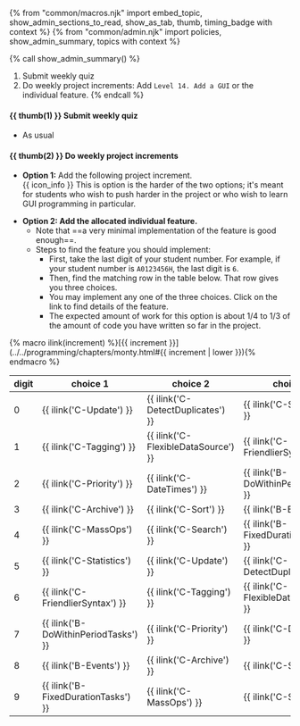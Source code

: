 {% from "common/macros.njk" import embed_topic, show_admin_sections_to_read, show_as_tab, thumb, timing_badge with context %}
{% from "common/admin.njk" import policies, show_admin_summary, topics with context %}

{% call show_admin_summary() %}
1. Submit weekly quiz
1. Do weekly project increments: Add `Level 14. Add a GUI` or the individual feature.
{% endcall %}


#### {{ thumb(1) }} Submit weekly quiz

* As usual

#### {{ thumb(2) }} Do weekly project increments

<span id="week11-project">

* **Option 1:** Add the following project increment.<br>
  {{ icon_info }} This is option is the harder of the two options; it's meant for students who wish to push harder in the project or who wish to learn GUI programming in particular.

<include src="montyFragment.md" boilerplate var-displacement="../.." var-header="**Level 14. Add a GUI**" tag="optional" var-fragment="monty-fragment.md#monty14" />
<p/>

* **Option 2: Add the allocated individual feature.**
  * Note that ==a very minimal implementation of the feature is good enough==.
  * Steps to find the feature you should implement:
    * First, take the last digit of your student number. For example, if your student number is `A0123456H`, the last digit is `6`.
    * Then, find the matching row in the table below. That row gives you three choices.
    * You may implement any one of the three choices. Click on the link to find details of the feature.
    * The expected amount of work for this option is about 1/4 to 1/3 of the amount of code you have written so far in the project.

<div class="indented-level4" id="feature-allocation">

{% macro ilink(increment) %}[{{ increment }}](../../programming/chapters/monty.html#{{ increment | lower }}){% endmacro %}

digit | choice 1                             | choice 2                            | choice 3
------|--------------------------------------|-------------------------------------|-------------------------
0     | {{ ilink('C-Update') }}              | {{ ilink('C-DetectDuplicates') }}   | {{ ilink('C-Statistics') }}
1     | {{ ilink('C-Tagging') }}             | {{ ilink('C-FlexibleDataSource') }} | {{ ilink('C-FriendlierSyntax') }}
2     | {{ ilink('C-Priority') }}            | {{ ilink('C-DateTimes') }}          | {{ ilink('B-DoWithinPeriodTasks') }}
3     | {{ ilink('C-Archive') }}             | {{ ilink('C-Sort') }}               | {{ ilink('B-Events') }}
4     | {{ ilink('C-MassOps') }}             | {{ ilink('C-Search') }}             | {{ ilink('B-FixedDurationTasks') }}
5     | {{ ilink('C-Statistics') }}          | {{ ilink('C-Update') }}             | {{ ilink('C-DetectDuplicates') }}
6     | {{ ilink('C-FriendlierSyntax') }}    | {{ ilink('C-Tagging') }}            | {{ ilink('C-FlexibleDataSource') }}
7     | {{ ilink('B-DoWithinPeriodTasks') }} | {{ ilink('C-Priority') }}           | {{ ilink('C-DateTimes') }}
8     | {{ ilink('B-Events') }}              | {{ ilink('C-Archive') }}            | {{ ilink('C-Sort') }}
9     | {{ ilink('B-FixedDurationTasks') }}  | {{ ilink('C-MassOps') }}            | {{ ilink('C-Search') }}
</div>

</span>
